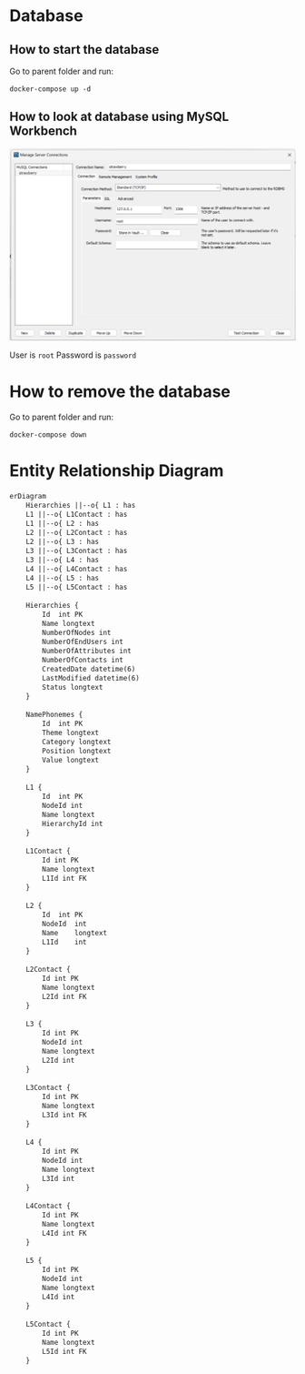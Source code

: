 # Database

## How to start the database

Go to parent folder and run:

    docker-compose up -d

## How to look at database using MySQL Workbench

![Database](workbench.png)

User is `root`
Password is `password`

# How to remove the database

Go to parent folder and run:

    docker-compose down

# Entity Relationship Diagram

```mermaid
erDiagram
    Hierarchies ||--o{ L1 : has
    L1 ||--o{ L1Contact : has
    L1 ||--o{ L2 : has
    L2 ||--o{ L2Contact : has
    L2 ||--o{ L3 : has
    L3 ||--o{ L3Contact : has
    L3 ||--o{ L4 : has
    L4 ||--o{ L4Contact : has
    L4 ||--o{ L5 : has
    L5 ||--o{ L5Contact : has

    Hierarchies {
        Id	int PK
        Name longtext
        NumberOfNodes int
        NumberOfEndUsers int
        NumberOfAttributes int
        NumberOfContacts int
        CreatedDate	datetime(6)
        LastModified datetime(6)
        Status longtext
    }

    NamePhonemes {
        Id	int PK
        Theme longtext
        Category longtext
        Position longtext
        Value longtext
    }

    L1 {
        Id	int PK
        NodeId int
        Name longtext
        HierarchyId int
    }

    L1Contact {
        Id int PK
        Name longtext
        L1Id int FK
    }

    L2 {
        Id	int PK
        NodeId	int
        Name	longtext
        L1Id	int
    }

    L2Contact {
        Id int PK
        Name longtext
        L2Id int FK
    }

    L3 {
        Id int PK
        NodeId int
        Name longtext
        L2Id int
    }

    L3Contact {
        Id int PK
        Name longtext
        L3Id int FK
    }

    L4 {
        Id int PK
        NodeId int
        Name longtext
        L3Id int
    }

    L4Contact {
        Id int PK
        Name longtext
        L4Id int FK
    }

    L5 {
        Id int PK
        NodeId int
        Name longtext
        L4Id int
    }

    L5Contact {
        Id int PK
        Name longtext
        L5Id int FK
    }

```